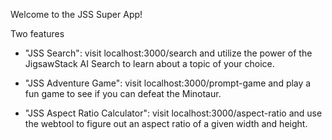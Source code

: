 Welcome to the JSS Super App! 

Two features

- "JSS Search": visit localhost:3000/search and utilize the power of the JigsawStack AI Search to learn about a topic of your choice.

- "JSS Adventure Game": visit localhost:3000/prompt-game and play a fun game to see if you can defeat the Minotaur.

- "JSS Aspect Ratio Calculator": visit localhost:3000/aspect-ratio and use the webtool to figure out an aspect ratio of a given width and height.